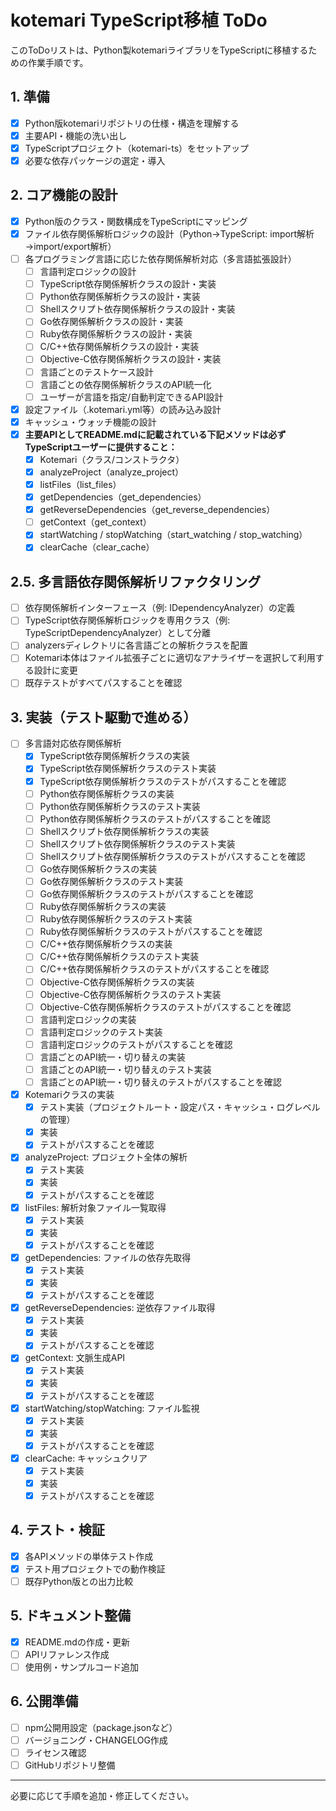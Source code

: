 # kotemari TypeScript移植 ToDo

このToDoリストは、Python製kotemariライブラリをTypeScriptに移植するための作業手順です。

## 1. 準備
- [x] Python版kotemariリポジトリの仕様・構造を理解する
- [x] 主要API・機能の洗い出し
- [x] TypeScriptプロジェクト（kotemari-ts）をセットアップ
- [x] 必要な依存パッケージの選定・導入

## 2. コア機能の設計
- [x] Python版のクラス・関数構成をTypeScriptにマッピング
- [x] ファイル依存関係解析ロジックの設計（Python→TypeScript: import解析→import/export解析）
- [ ] 各プログラミング言語に応じた依存関係解析対応（多言語拡張設計）
    - [ ] 言語判定ロジックの設計
    - [ ] TypeScript依存関係解析クラスの設計・実装
    - [ ] Python依存関係解析クラスの設計・実装
    - [ ] Shellスクリプト依存関係解析クラスの設計・実装
    - [ ] Go依存関係解析クラスの設計・実装
    - [ ] Ruby依存関係解析クラスの設計・実装
    - [ ] C/C++依存関係解析クラスの設計・実装
    - [ ] Objective-C依存関係解析クラスの設計・実装
    - [ ] 言語ごとのテストケース設計
    - [ ] 言語ごとの依存関係解析クラスのAPI統一化
    - [ ] ユーザーが言語を指定/自動判定できるAPI設計
- [x] 設定ファイル（.kotemari.yml等）の読み込み設計
- [x] キャッシュ・ウォッチ機能の設計
- [x] **主要APIとしてREADME.mdに記載されている下記メソッドは必ずTypeScriptユーザーに提供すること：**
    - [x] Kotemari（クラス/コンストラクタ）
    - [x] analyzeProject（analyze_project）
    - [x] listFiles（list_files）
    - [x] getDependencies（get_dependencies）
    - [x] getReverseDependencies（get_reverse_dependencies）
    - [ ] getContext（get_context）
    - [x] startWatching / stopWatching（start_watching / stop_watching）
    - [x] clearCache（clear_cache）

## 2.5. 多言語依存関係解析リファクタリング
- [ ] 依存関係解析インターフェース（例: IDependencyAnalyzer）の定義
- [ ] TypeScript依存関係解析ロジックを専用クラス（例: TypeScriptDependencyAnalyzer）として分離
- [ ] analyzersディレクトリに各言語ごとの解析クラスを配置
- [ ] Kotemari本体はファイル拡張子ごとに適切なアナライザーを選択して利用する設計に変更
- [ ] 既存テストがすべてパスすることを確認

## 3. 実装（テスト駆動で進める）
- [ ] 多言語対応依存関係解析
    - [x] TypeScript依存関係解析クラスの実装
    - [x] TypeScript依存関係解析クラスのテスト実装
    - [x] TypeScript依存関係解析クラスのテストがパスすることを確認
    - [ ] Python依存関係解析クラスの実装
    - [ ] Python依存関係解析クラスのテスト実装
    - [ ] Python依存関係解析クラスのテストがパスすることを確認
    - [ ] Shellスクリプト依存関係解析クラスの実装
    - [ ] Shellスクリプト依存関係解析クラスのテスト実装
    - [ ] Shellスクリプト依存関係解析クラスのテストがパスすることを確認
    - [ ] Go依存関係解析クラスの実装
    - [ ] Go依存関係解析クラスのテスト実装
    - [ ] Go依存関係解析クラスのテストがパスすることを確認
    - [ ] Ruby依存関係解析クラスの実装
    - [ ] Ruby依存関係解析クラスのテスト実装
    - [ ] Ruby依存関係解析クラスのテストがパスすることを確認
    - [ ] C/C++依存関係解析クラスの実装
    - [ ] C/C++依存関係解析クラスのテスト実装
    - [ ] C/C++依存関係解析クラスのテストがパスすることを確認
    - [ ] Objective-C依存関係解析クラスの実装
    - [ ] Objective-C依存関係解析クラスのテスト実装
    - [ ] Objective-C依存関係解析クラスのテストがパスすることを確認
    - [ ] 言語判定ロジックの実装
    - [ ] 言語判定ロジックのテスト実装
    - [ ] 言語判定ロジックのテストがパスすることを確認
    - [ ] 言語ごとのAPI統一・切り替えの実装
    - [ ] 言語ごとのAPI統一・切り替えのテスト実装
    - [ ] 言語ごとのAPI統一・切り替えのテストがパスすることを確認
- [x] Kotemariクラスの実装
    - [x] テスト実装（プロジェクトルート・設定パス・キャッシュ・ログレベルの管理）
    - [x] 実装
    - [x] テストがパスすることを確認
- [x] analyzeProject: プロジェクト全体の解析
    - [x] テスト実装
    - [x] 実装
    - [x] テストがパスすることを確認
- [x] listFiles: 解析対象ファイル一覧取得
    - [x] テスト実装
    - [x] 実装
    - [x] テストがパスすることを確認
- [x] getDependencies: ファイルの依存先取得
    - [x] テスト実装
    - [x] 実装
    - [x] テストがパスすることを確認
- [x] getReverseDependencies: 逆依存ファイル取得
    - [x] テスト実装
    - [x] 実装
    - [x] テストがパスすることを確認
- [x] getContext: 文脈生成API
    - [x] テスト実装
    - [x] 実装
    - [x] テストがパスすることを確認
- [x] startWatching/stopWatching: ファイル監視
    - [x] テスト実装
    - [x] 実装
    - [x] テストがパスすることを確認
- [x] clearCache: キャッシュクリア
    - [x] テスト実装
    - [x] 実装
    - [x] テストがパスすることを確認

## 4. テスト・検証
- [x] 各APIメソッドの単体テスト作成
- [x] テスト用プロジェクトでの動作検証
- [ ] 既存Python版との出力比較

## 5. ドキュメント整備
- [x] README.mdの作成・更新
- [ ] APIリファレンス作成
- [ ] 使用例・サンプルコード追加

## 6. 公開準備
- [ ] npm公開用設定（package.jsonなど）
- [ ] バージョニング・CHANGELOG作成
- [ ] ライセンス確認
- [ ] GitHubリポジトリ整備

---
必要に応じて手順を追加・修正してください。
